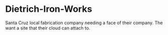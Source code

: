 # Dietrich-Iron-Works
Santa Cruz local fabrication company needing a face of their company. The want a site that their cloud can attach to.
